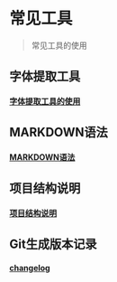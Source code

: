 # 常见工具

> 常见工具的使用

## 字体提取工具

#### [字体提取工具的使用](font-min.md)

## MARKDOWN语法

#### [MARKDOWN语法](MarkdownLang.md)

## 项目结构说明

#### [项目结构说明](Group.md)

## Git生成版本记录

#### [changelog](changelog.md)
